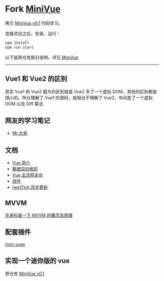 # Fork [MiniVue](https://github.com/woai3c/mini-vue/)

拷贝 [MiniVue v0.1](https://github.com/woai3c/mini-vue/tree/v0.1) 代码学习。

克隆项目之后，安装、运行：

```bash
npm install
npm run start
```

以下是原仓库部分说明，详见 [MiniVue](https://github.com/woai3c/mini-vue/)

---

## Vue1 和 Vue2 的区别

其实 Vue1 和 Vue2 最大的区别就是 Vue2 多了一个虚拟 DOM，其他的区别都是很小的。所以理解了 Vue1 的源码，就相当于理解了 Vue2，中间差了一个虚拟 DOM 以及 Diff 算法

## 网友的学习笔记

- [Mr.大哥](https://www.yuque.com/mrdage/qnzf2d)

## 文档

- [Vue 简介](https://github.com/woai3c/mini-vue/blob/master/doc/introduce.md)
- [数据双向绑定](https://github.com/woai3c/mini-vue/blob/master/doc/%E6%95%B0%E6%8D%AE%E5%8F%8C%E5%90%91%E7%BB%91%E5%AE%9A.md)
- [Vue 主流程走向](https://github.com/woai3c/mini-vue/blob/master/doc/Vue%E7%9A%84%E4%B8%BB%E6%B5%81%E7%A8%8B%E8%B5%B0%E5%90%91.md)
- [组件](https://github.com/woai3c/mini-vue/blob/master/doc/%E7%BB%84%E4%BB%B6.md)
- [nextTick 异步更新](https://github.com/woai3c/mini-vue/blob/master/doc/nextTick%E5%BC%82%E6%AD%A5%E6%9B%B4%E6%96%B0.md)

## MVVM

[先来科普一下 MVVM 的概念及原理](https://github.com/woai3c/mini-vue/blob/master/doc/mvvm.md)

## 配套插件

[mini-vuex](https://github.com/woai3c/mini-vuex)

## 实现一个迷你版的 vue

原仓库 [MiniVue v0.1](https://github.com/woai3c/mini-vue/tree/v0.1)
